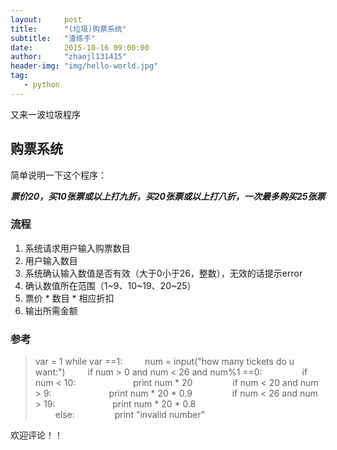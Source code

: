 ```yaml
---
layout:     post
title:      "(垃圾)购票系统" 
subtitle:   "渣练手"
date:       2015-10-16 09:00:00
author:     "zhaojl131415"
header-img: "img/hello-world.jpg"
tag:
   - python
---
```




又来一波垃圾程序

## 购票系统 ##
简单说明一下这个程序：

***票价20，买10张票或以上打九折，买20张票或以上打八折，一次最多购买25张票***

### 流程 ###

 1. 系统请求用户输入购票数目
 2. 用户输入数目
 3. 系统确认输入数值是否有效（大于0小于26，整数），无效的话提示error
 4. 确认数值所在范围（1~9、10~19、20~25）
 5. 票价 * 数目 * 相应折扣
 6. 输出所需金额
 

### 参考 ###

>var = 1
while var ==1:
&#8195;&#8195;    num = input("how many tickets do u want:")
&#8195;&#8195;    if num > 0 and num < 26 and num%1 ==0:
&#8195;&#8195;&#8195;&#8195;        if num < 10:
&#8195;&#8195;&#8195;&#8195;&#8195;&#8195;            print num * 20
&#8195;&#8195;&#8195;&#8195;        if num < 20 and num > 9:
&#8195;&#8195;&#8195;&#8195;&#8195;&#8195;            print num * 20 * 0.9
&#8195;&#8195;&#8195;&#8195;        if num < 26 and num > 19:
&#8195;&#8195;&#8195;&#8195;&#8195;&#8195;            print num * 20 * 0.8       
 &#8195;&#8195;   else:
> &#8195;&#8195;&#8195;&#8195;       print "invalid number"

欢迎评论！！